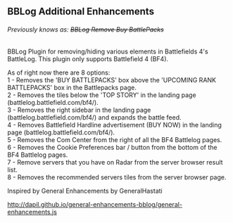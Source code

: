 ## BBLog Additional Enhancements 
###### Previously knows as: ~~BBLog Remove Buy BattlePacks~~

BBLog Plugin for removing/hiding various elements in Battlefields 4's BattleLog. This plugin only supports Battlefield 4 (BF4).

As of right now there are 8 options:  
1 - Removes the 'BUY BATTLEPACKS' box above the 'UPCOMING RANK BATTLEPACKS' box in the Battlepacks page.  
2 - Removes the tiles below the 'TOP STORY' in the landing page (battlelog.battlefield.com/bf4/).  
3 - Removes the right sidebar in the landing page (battlelog.battlefield.com/bf4/) and expands the battle feed.  
4 - Removes Battlefield Hardline advertisement (BUY NOW) in the landing page (battlelog.battlefield.com/bf4/).  
5 - Removes the Com Center from the right of all the BF4 Battlelog pages.  
6 - Removes the Cookie Preferences bar / button from the bottom of the BF4 Battlelog pages.  
7 - Remove servers that you have on Radar from the server browser result list.  
8 - Removes the recommended servers tiles from the server browser page.  

Inspired by General Enhancements by GeneralHastati

http://dapil.github.io/general-enhancements-bblog/general-enhancements.js
